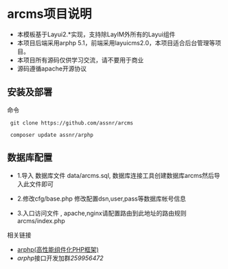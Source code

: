 # arcms项目说明
- 本模板基于Layui2.*实现，支持除LayIM外所有的Layui组件
- 本项目后端采用arphp 5.1，前端采用layuicms2.0，本项目适合后台管理等项目。
- 本项目所有源码仅供学习交流，请不要用于商业
- 源码遵循apache开源协议

## 安装及部署
命令
```
 git clone https://github.com/assnr/arcms

 composer update assnr/arphp
```
## 数据库配置
* 1.导入
数据库文件 data/arcms.sql, 数据库连接工具创建数据库arcms然后导入此文件即可

* 2.修改cfg/base.php
修改配置dsn,user,pass等数据库帐号信息

* 3.入口访问文件 , apache,nginx请配置路由到此地址的路由规则
arcms/index.php

相关链接
- [arphp(高性能组件化PHP框架)](https://github.com/assnr/arphp)
- *arphp*接口开发加群*259956472*
